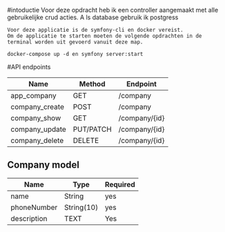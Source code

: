 
#intoductie
    Voor deze opdracht heb ik een controller aangemaakt met alle gebruikelijke crud acties. A ls database gebruik ik postgress

    Voor deze applicatie is de symfony-cli en docker vereist.
    Om de applicatie te starten moeten de volgende opdrachten in de terminal worden uit gevoerd vanuit deze map.

    docker-compose up -d en symfony server:start 

#API endpoints

| Name            | Method    | Endpoint      |
|-----------------|-----------|---------------|
| app_company     | GET       | /company      |
| company_create  | POST      | /company      |
| company_show    | GET       | /company/{id} |
| company_update  | PUT/PATCH | /company/{id} |
| company_delete  | DELETE    | /company/{id} |

## Company model
| Name        | Type       | Required      |
|-------------|------------|---------------|
| name        | String     | yes           |
| phoneNumber | String(10) | yes           |
| description | TEXT       | Yes           |

